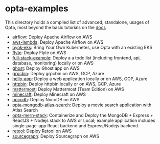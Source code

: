 # opta-examples
This directory holds a compiled list of advanced, standalone, usages of Opta, most beyond the basic tutorials on the 
[docs](http://run-x.github.io/)

- [airflow](/examples/airflow): Deploy Apache Airflow on AWS
- [aws-lambda](/examples/aws-lambda): Deploy Apache Airflow on AWS
- [byok-eks](/examples/byok-eks): Bring Your Own Kubernetes, use Opta with an existing EKS
- [flyte](/examples/flyte): Deploy Flyte on AWS
- [full-stack-example](/examples/full-stack-example): Deploy a a todo list (including frontend, api, database, monitoring) locally or on AWS
- [ghost](/examples/ghost): Deploy Ghost app on AWS
- [grpcbin](/examples/grpcbin): Deploy grpcbin on AWS, GCP, Azure
- [hello-app](/examples/hello-app): Deploy a web application locally or on AWS, GCP, Azure
- [httpbin](/examples/httpbin): Deploy httpbin locally or on AWS, GCP, Azure
- [mattermost](/examples/mattermost-team): Deploy Mattermost (Team Edition) on AWS
- [minecraft](/examples/minecraft): Deploy Minecraft on AWS
- [nocodb](/examples/nocodb): Deploy NocoDB on AWS
- [opta-mongodb-atlas-search](/examples/opta-mongodb-atlas-search): Deploy a movie search application with Atlas Search
- [opta-mern-stack](/examples/opta-mern-stack): Containerize and Deploy the MongoDB + Express + ReactJS + Nodejs stack to AWS or Local; example application includes single-page-app React backend and Express/Nodejs backend.
- [retool](/examples/retool): Deploy Retool on AWS
- [sourcegraph](/examples/sourcegraph): Deploy Sourcegraph on AWS
